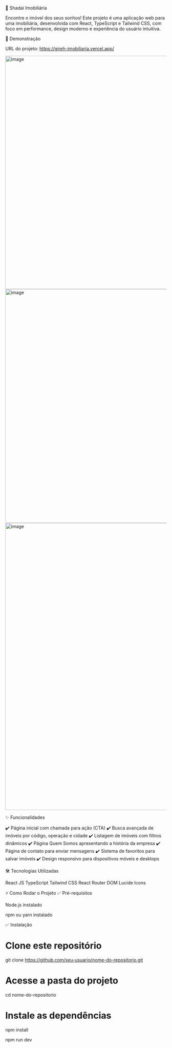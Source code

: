 🏡 Shadai Imobiliária

Encontre o imóvel dos seus sonhos!
Este projeto é uma aplicação web para uma imobiliária, desenvolvida com React, TypeScript e Tailwind CSS, com foco em performance, design moderno e experiência do usuário intuitiva.

🚀 Demonstração

URL do projeto: https://gireh-imobiliaria.vercel.app/

<img width="1421" height="728" alt="image" src="https://github.com/user-attachments/assets/ad26da5b-ef3e-4790-a419-b45f93fcfbf8" />

<img width="1422" height="730" alt="image" src="https://github.com/user-attachments/assets/b0525db1-1bf2-47f2-9978-a7e4d7b082c7" />

<img width="1419" height="896" alt="image" src="https://github.com/user-attachments/assets/9a6a0998-7222-49b5-99c6-38c9a68c8823" />

✨ Funcionalidades

✔️ Página inicial com chamada para ação (CTA)
✔️ Busca avançada de imóveis por código, operação e cidade
✔️ Listagem de imóveis com filtros dinâmicos
✔️ Página Quem Somos apresentando a história da empresa
✔️ Página de contato para enviar mensagens
✔️ Sistema de favoritos para salvar imóveis
✔️ Design responsivo para dispositivos móveis e desktops



🛠️ Tecnologias Utilizadas

React JS
TypeScript
Tailwind CSS
React Router DOM
Lucide Icons


⚡ Como Rodar o Projeto
✅ Pré-requisitos

Node.js instalado

npm ou yarn instalado

✅ Instalação

# Clone este repositório
git clone https://github.com/seu-usuario/nome-do-repositorio.git

# Acesse a pasta do projeto
cd nome-do-repositorio

# Instale as dependências
npm install

npm run dev

